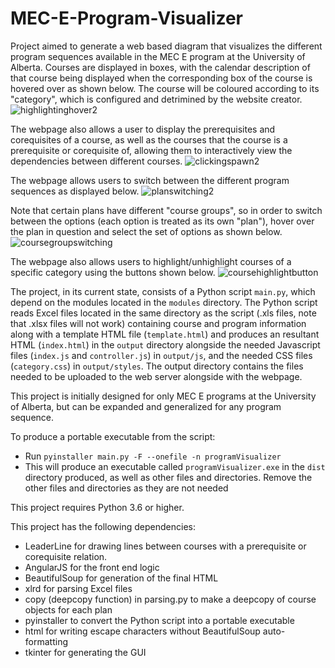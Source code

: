 # MEC-E-Program-Visualizer

Project aimed to generate a web based diagram that visualizes the different program sequences available in the MEC E program
at the University of Alberta. Courses are displayed in boxes, with the calendar description of that course being displayed when
the corresponding box of the course is hovered over as shown below. The course will be coloured according to its "category", which
is configured and detrimined by the website creator.
![highlightinghover2](https://user-images.githubusercontent.com/60327441/172486420-1a7d6610-f8a5-42eb-9803-fcba4096e2a3.gif)

The webpage also allows a user to display the prerequisites and corequisites of a course, as well as the courses that
the course is a prerequisite or corequisite of, allowing them to interactively view the dependencies between different courses.
![clickingspawn2](https://user-images.githubusercontent.com/60327441/172486672-ff2927a1-66f4-4aad-886b-1db2f25764ff.gif)

The webpage allows users to switch between the different program sequences as displayed below. 
![planswitching2](https://user-images.githubusercontent.com/60327441/172487202-897612e5-f413-4b1f-81dc-4e96a60252c8.gif)

Note that certain plans have different "course groups", so in order to switch between the options (each option is treated as its own "plan"), 
hover over the plan in question and select the set of options as shown below.
![coursegroupswitching](https://user-images.githubusercontent.com/60327441/172487413-dddbae14-3305-43f2-b649-5f4cce13e3b1.gif)

The webpage also allows users to highlight/unhighlight courses of a specific category using the buttons shown below.
![coursehighlightbutton](https://user-images.githubusercontent.com/60327441/172487655-b2a1217b-fa5a-42ce-ab30-51cf82ac79a1.gif)

The project, in its current state, consists of a Python script `main.py`, which depend on the modules located in the `modules` directory. The Python script reads
Excel files located in the same directory as the script (.xls files, note that .xlsx files will not work) containing course and program information along with a template HTML file (`template.html`) 
and produces an resultant HTML (`index.html`) in the `output` directory alongside the needed
Javascript files (`index.js` and `controller.js`) in `output/js`, and the needed CSS files (`category.css`) in `output/styles`. The output directory contains the
files needed to be uploaded to the web server alongside with the webpage.

This project is initially designed for only MEC E programs at the University of Alberta, 
but can be expanded and generalized for any program sequence.

To produce a portable executable from the script: 
  - Run `pyinstaller main.py -F --onefile -n programVisualizer`
  - This will produce an executable called `programVisualizer.exe` in the `dist` directory produced, as well as other files and directories. Remove the other files and directories as they are not needed
 
This project requires Python 3.6 or higher.

This project has the following dependencies:
  - LeaderLine for drawing lines between courses with a prerequisite or corequisite relation.
  - AngularJS for the front end logic
  - BeautifulSoup for generation of the final HTML
  - xlrd for parsing Excel files
  - copy (deepcopy function) in parsing.py to make a deepcopy of course objects for each plan
  - pyinstaller to convert the Python script into a portable executable
  - html for writing escape characters without BeautifulSoup auto-formatting
  - tkinter for generating the GUI

